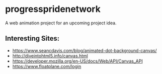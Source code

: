# progresspridenetwork
A web animation project for an upcoming project idea.
## Interesting Sites:
+ https://www.seancdavis.com/blog/animated-dot-background-canvas/
+ http://diveintohtml5.info/canvas.html
+ https://developer.mozilla.org/en-US/docs/Web/API/Canvas_API
+ https://www.floatplane.com/login
